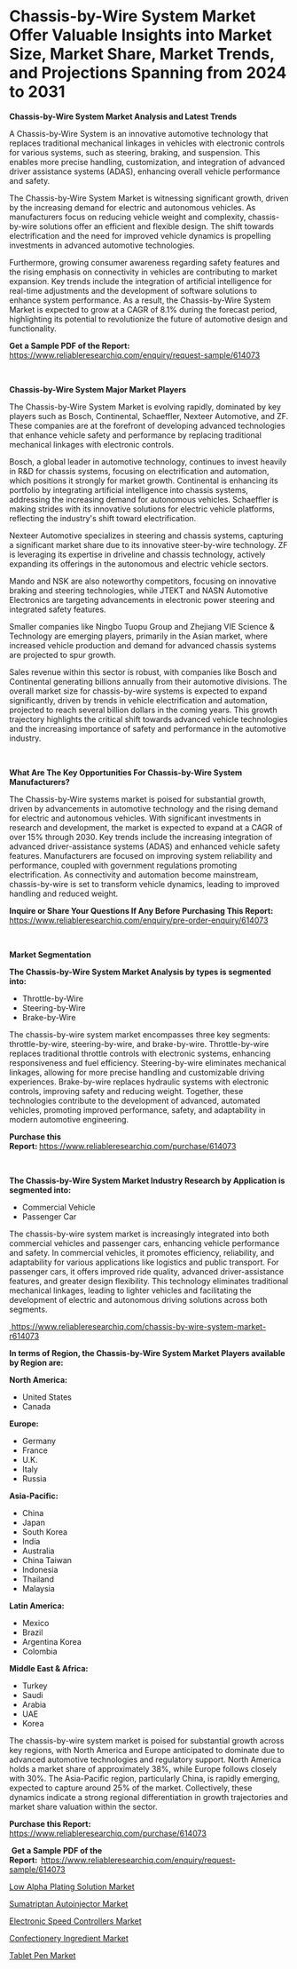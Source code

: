 <p><h1>Chassis-by-Wire System Market Offer Valuable Insights into Market Size, Market Share, Market Trends, and Projections Spanning from 2024 to 2031</h1></p><p><strong>Chassis-by-Wire System Market Analysis and Latest Trends</strong></p>
<p><p>A Chassis-by-Wire System is an innovative automotive technology that replaces traditional mechanical linkages in vehicles with electronic controls for various systems, such as steering, braking, and suspension. This enables more precise handling, customization, and integration of advanced driver assistance systems (ADAS), enhancing overall vehicle performance and safety. </p><p>The Chassis-by-Wire System Market is witnessing significant growth, driven by the increasing demand for electric and autonomous vehicles. As manufacturers focus on reducing vehicle weight and complexity, chassis-by-wire solutions offer an efficient and flexible design. The shift towards electrification and the need for improved vehicle dynamics is propelling investments in advanced automotive technologies. </p><p>Furthermore, growing consumer awareness regarding safety features and the rising emphasis on connectivity in vehicles are contributing to market expansion. Key trends include the integration of artificial intelligence for real-time adjustments and the development of software solutions to enhance system performance. As a result, the Chassis-by-Wire System Market is expected to grow at a CAGR of 8.1% during the forecast period, highlighting its potential to revolutionize the future of automotive design and functionality.</p></p>
<p><strong>Get a Sample PDF of the Report:&nbsp;</strong> <a href="https://www.reliableresearchiq.com/enquiry/request-sample/614073?utm_campaign=1094&utm_medium=2&utm_source=Github&utm_content=ia&utm_term=30092024&utm_id=chassis-by-wire-system">https://www.reliableresearchiq.com/enquiry/request-sample/614073</a></p>
<p>&nbsp;</p>
<p><strong>Chassis-by-Wire System Major Market Players</strong></p>
<p><p>The Chassis-by-Wire System Market is evolving rapidly, dominated by key players such as Bosch, Continental, Schaeffler, Nexteer Automotive, and ZF. These companies are at the forefront of developing advanced technologies that enhance vehicle safety and performance by replacing traditional mechanical linkages with electronic controls.</p><p>Bosch, a global leader in automotive technology, continues to invest heavily in R&D for chassis systems, focusing on electrification and automation, which positions it strongly for market growth. Continental is enhancing its portfolio by integrating artificial intelligence into chassis systems, addressing the increasing demand for autonomous vehicles. Schaeffler is making strides with its innovative solutions for electric vehicle platforms, reflecting the industry's shift toward electrification.</p><p>Nexteer Automotive specializes in steering and chassis systems, capturing a significant market share due to its innovative steer-by-wire technology. ZF is leveraging its expertise in driveline and chassis technology, actively expanding its offerings in the autonomous and electric vehicle sectors.</p><p>Mando and NSK are also noteworthy competitors, focusing on innovative braking and steering technologies, while JTEKT and NASN Automotive Electronics are targeting advancements in electronic power steering and integrated safety features. </p><p>Smaller companies like Ningbo Tuopu Group and Zhejiang VIE Science & Technology are emerging players, primarily in the Asian market, where increased vehicle production and demand for advanced chassis systems are projected to spur growth.</p><p>Sales revenue within this sector is robust, with companies like Bosch and Continental generating billions annually from their automotive divisions. The overall market size for chassis-by-wire systems is expected to expand significantly, driven by trends in vehicle electrification and automation, projected to reach several billion dollars in the coming years. This growth trajectory highlights the critical shift towards advanced vehicle technologies and the increasing importance of safety and performance in the automotive industry.</p></p>
<p>&nbsp;</p>
<p><strong>What Are The Key Opportunities For Chassis-by-Wire System Manufacturers?</strong></p>
<p><p>The Chassis-by-Wire systems market is poised for substantial growth, driven by advancements in automotive technology and the rising demand for electric and autonomous vehicles. With significant investments in research and development, the market is expected to expand at a CAGR of over 15% through 2030. Key trends include the increasing integration of advanced driver-assistance systems (ADAS) and enhanced vehicle safety features. Manufacturers are focused on improving system reliability and performance, coupled with government regulations promoting electrification. As connectivity and automation become mainstream, chassis-by-wire is set to transform vehicle dynamics, leading to improved handling and reduced weight.</p></p>
<p><strong>Inquire or Share Your Questions If Any Before Purchasing This Report:</strong> <a href="https://www.reliableresearchiq.com/enquiry/pre-order-enquiry/614073?utm_campaign=1094&utm_medium=2&utm_source=Github&utm_content=ia&utm_term=30092024&utm_id=chassis-by-wire-system">https://www.reliableresearchiq.com/enquiry/pre-order-enquiry/614073</a></p>
<p>&nbsp;</p>
<p><strong>Market Segmentation</strong></p>
<p><strong>The Chassis-by-Wire System Market Analysis by types is segmented into:</strong></p>
<p><ul><li>Throttle-by-Wire</li><li>Steering-by-Wire</li><li>Brake-by-Wire</li></ul></p>
<p><p>The chassis-by-wire system market encompasses three key segments: throttle-by-wire, steering-by-wire, and brake-by-wire. Throttle-by-wire replaces traditional throttle controls with electronic systems, enhancing responsiveness and fuel efficiency. Steering-by-wire eliminates mechanical linkages, allowing for more precise handling and customizable driving experiences. Brake-by-wire replaces hydraulic systems with electronic controls, improving safety and reducing weight. Together, these technologies contribute to the development of advanced, automated vehicles, promoting improved performance, safety, and adaptability in modern automotive engineering.</p></p>
<p><strong>Purchase this Report:&nbsp;</strong><a href="https://www.reliableresearchiq.com/purchase/614073?utm_campaign=1094&utm_medium=2&utm_source=Github&utm_content=ia&utm_term=30092024&utm_id=chassis-by-wire-system">https://www.reliableresearchiq.com/purchase/614073</a></p>
<p>&nbsp;</p>
<p><strong>The Chassis-by-Wire System Market Industry Research by Application is segmented into:</strong></p>
<p><ul><li>Commercial Vehicle</li><li>Passenger Car</li></ul></p>
<p><p>The chassis-by-wire system market is increasingly integrated into both commercial vehicles and passenger cars, enhancing vehicle performance and safety. In commercial vehicles, it promotes efficiency, reliability, and adaptability for various applications like logistics and public transport. For passenger cars, it offers improved ride quality, advanced driver-assistance features, and greater design flexibility. This technology eliminates traditional mechanical linkages, leading to lighter vehicles and facilitating the development of electric and autonomous driving solutions across both segments.</p></p>
<p><a href="https://www.reliableresearchiq.com/chassis-by-wire-system-market-r614073?utm_campaign=1094&utm_medium=2&utm_source=Github&utm_content=ia&utm_term=30092024&utm_id=chassis-by-wire-system">&nbsp;https://www.reliableresearchiq.com/chassis-by-wire-system-market-r614073</a></p>
<p><strong>In terms of Region, the Chassis-by-Wire System Market Players available by Region are:</strong></p>
<p>
    <p> <strong> North America: </strong>
        <ul>
            <li>United States</li>
            <li>Canada</li>
        </ul>
        </p> 
    <p> <strong> Europe: </strong>
        <ul>
            <li>Germany</li>
            <li>France</li>
            <li>U.K.</li>
            <li>Italy</li>
            <li>Russia</li>
        </ul>
        </p> 
    <p> <strong> Asia-Pacific: </strong>
        <ul>
            <li>China</li>
            <li>Japan</li>
            <li>South Korea</li>
            <li>India</li>
            <li>Australia</li>
            <li>China Taiwan</li>
            <li>Indonesia</li>
            <li>Thailand</li>
            <li>Malaysia</li>
        </ul>
        </p> 
    <p> <strong> Latin America: </strong>
        <ul>
            <li>Mexico</li>
            <li>Brazil</li>
            <li>Argentina Korea</li>
            <li>Colombia</li>
        </ul>
        </p> 
    <p> <strong> Middle East & Africa: </strong>
        <ul>
            <li>Turkey</li>
            <li>Saudi</li>
            <li>Arabia</li>
            <li>UAE</li>
            <li>Korea</li>
        </ul>
    </p>
    </p>
<p><p>The chassis-by-wire system market is poised for substantial growth across key regions, with North America and Europe anticipated to dominate due to advanced automotive technologies and regulatory support. North America holds a market share of approximately 38%, while Europe follows closely with 30%. The Asia-Pacific region, particularly China, is rapidly emerging, expected to capture around 25% of the market. Collectively, these dynamics indicate a strong regional differentiation in growth trajectories and market share valuation within the sector.</p></p>
<p><strong>Purchase this Report: </strong><a href="https://www.reliableresearchiq.com/purchase/614073?utm_campaign=1094&utm_medium=2&utm_source=Github&utm_content=ia&utm_term=30092024&utm_id=chassis-by-wire-system">https://www.reliableresearchiq.com/purchase/614073</a></p>
<p>&nbsp;<strong>Get a Sample PDF of the Report:&nbsp;&nbsp;</strong><a href="https://www.reliableresearchiq.com/enquiry/request-sample/614073?utm_campaign=1094&utm_medium=2&utm_source=Github&utm_content=ia&utm_term=30092024&utm_id=chassis-by-wire-system">https://www.reliableresearchiq.com/enquiry/request-sample/614073</a></p>
<p><strong></strong></p>
<p><p><a href="https://github.com/EugeneMBlackman/Market-Research-Report-List-1/blob/main/low-alpha-plating-solution-market.md?utm_campaign=1094&utm_medium=2&utm_source=Github&utm_content=ia&utm_term=30092024&utm_id=chassis-by-wire-system">Low Alpha Plating Solution Market</a></p><p><a href="https://www.linkedin.com/pulse/sumatriptan-autoinjector-market-industry-trends-forecast-28hye?utm_campaign=1094&utm_medium=2&utm_source=Github&utm_content=ia&utm_term=30092024&utm_id=chassis-by-wire-system">Sumatriptan Autoinjector Market</a></p><p><a href="https://issuu.com/reportprime-2/docs/electronic-speed-controllers-market_0fba9867020184?utm_campaign=1094&utm_medium=2&utm_source=Github&utm_content=ia&utm_term=30092024&utm_id=chassis-by-wire-system">Electronic Speed Controllers Market</a></p><p><a href="https://www.linkedin.com/pulse/confectionery-ingredient-industry-sector-market-dynamics-dcimf?utm_campaign=1094&utm_medium=2&utm_source=Github&utm_content=ia&utm_term=30092024&utm_id=chassis-by-wire-system">Confectionery Ingredient Market</a></p><p><a href="https://issuu.com/reportprime-2/docs/tablet-pen-market-size-2030.pptx_ef76c9090ba3b8?utm_campaign=1094&utm_medium=2&utm_source=Github&utm_content=ia&utm_term=30092024&utm_id=chassis-by-wire-system">Tablet Pen Market</a></p></p>